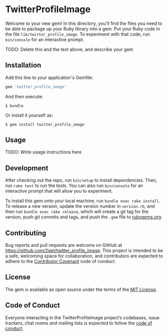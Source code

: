 # TwitterProfileImage

Welcome to your new gem! In this directory, you'll find the files you need to be able to package up your Ruby library into a gem. Put your Ruby code in the file `lib/twitter_profile_image`. To experiment with that code, run `bin/console` for an interactive prompt.

TODO: Delete this and the text above, and describe your gem

## Installation

Add this line to your application's Gemfile:

```ruby
gem 'twitter_profile_image'
```

And then execute:

    $ bundle

Or install it yourself as:

    $ gem install twitter_profile_image

## Usage

TODO: Write usage instructions here

## Development

After checking out the repo, run `bin/setup` to install dependencies. Then, run `rake test` to run the tests. You can also run `bin/console` for an interactive prompt that will allow you to experiment.

To install this gem onto your local machine, run `bundle exec rake install`. To release a new version, update the version number in `version.rb`, and then run `bundle exec rake release`, which will create a git tag for the version, push git commits and tags, and push the `.gem` file to [rubygems.org](https://rubygems.org).

## Contributing

Bug reports and pull requests are welcome on GitHub at https://github.com/2get/twitter_profile_image. This project is intended to be a safe, welcoming space for collaboration, and contributors are expected to adhere to the [Contributor Covenant](http://contributor-covenant.org) code of conduct.

## License

The gem is available as open source under the terms of the [MIT License](http://opensource.org/licenses/MIT).

## Code of Conduct

Everyone interacting in the TwitterProfileImage project’s codebases, issue trackers, chat rooms and mailing lists is expected to follow the [code of conduct](https://github.com/2get/twitter_profile_image/blob/master/CODE_OF_CONDUCT.md).
